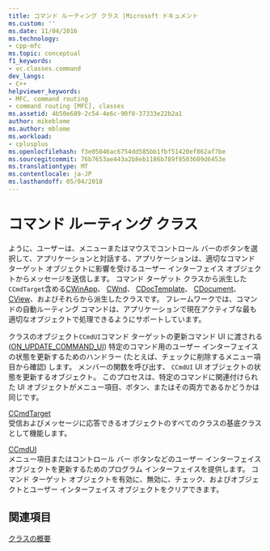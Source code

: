 ```yaml
---
title: コマンド ルーティング クラス |Microsoft ドキュメント
ms.custom: ''
ms.date: 11/04/2016
ms.technology:
- cpp-mfc
ms.topic: conceptual
f1_keywords:
- vc.classes.command
dev_langs:
- C++
helpviewer_keywords:
- MFC, command routing
- command routing [MFC], classes
ms.assetid: 4b50e689-2c54-4e6c-90f0-37333e22b2a1
author: mikeblome
ms.author: mblome
ms.workload:
- cplusplus
ms.openlocfilehash: f3e05046ac6754dd585bb1fbf51420ef862af7be
ms.sourcegitcommit: 76b7653ae443a2b8eb1186b789f8503609d6453e
ms.translationtype: MT
ms.contentlocale: ja-JP
ms.lasthandoff: 05/04/2018
---
```

# <a name="command-routing-classes"></a>コマンド ルーティング クラス
ように、ユーザーは、メニューまたはマウスでコントロール バーのボタンを選択して、アプリケーションと対話する、アプリケーションは、適切なコマンド ターゲット オブジェクトに影響を受けるユーザー インターフェイス オブジェクトからメッセージを送信します。 コマンド ターゲット クラスから派生した`CCmdTarget`含める[CWinApp](../mfc/reference/cwinapp-class.md)、 [CWnd](../mfc/reference/cwnd-class.md)、 [CDocTemplate](../mfc/reference/cdoctemplate-class.md)、 [CDocument](../mfc/reference/cdocument-class.md)、 [CView](../mfc/reference/cview-class.md)、およびそれらから派生したクラスです。 フレームワークでは、コマンドの自動ルーティング コマンドは、アプリケーションで現在アクティブな最も適切なオブジェクトで処理できるようにサポートしています。  
  
 クラスのオブジェクト`CCmdUI`コマンド ターゲットの更新コマンド UI に渡される ([ON_UPDATE_COMMAND_UI](reference/message-map-macros-mfc.md#on_update_command_ui)) 特定のコマンド用のユーザー インターフェイスの状態を更新するためのハンドラー (たとえば、チェックに削除するメニュー項目から確認) します。 メンバーの関数を呼び出す、 `CCmdUI` UI オブジェクトの状態を更新するオブジェクト。 このプロセスは、特定のコマンドに関連付けられた UI オブジェクトがメニュー項目、ボタン、またはその両方であるかどうかは同じです。  
  
 [CCmdTarget](../mfc/reference/ccmdtarget-class.md)  
 受信およびメッセージに応答できるオブジェクトのすべてのクラスの基底クラスとして機能します。  
  
 [CCmdUI](../mfc/reference/ccmdui-class.md)  
 メニュー項目またはコントロール バー ボタンなどのユーザー インターフェイス オブジェクトを更新するためのプログラム インターフェイスを提供します。 コマンド ターゲット オブジェクトを有効に、無効に、チェック、およびオブジェクトとユーザー インターフェイス オブジェクトをクリアできます。  
  
## <a name="see-also"></a>関連項目  
 [クラスの概要](../mfc/class-library-overview.md)

